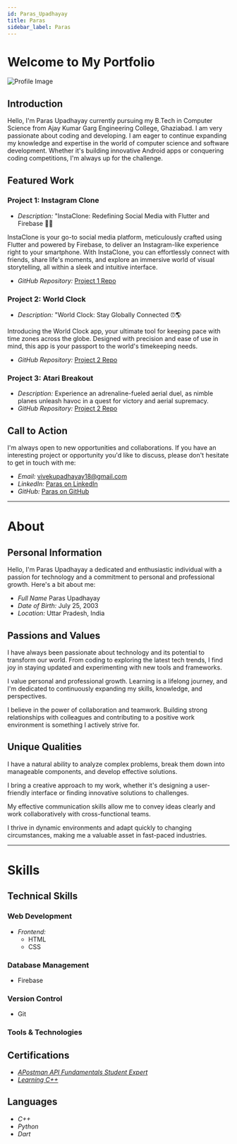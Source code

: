 ```yaml
---
id: Paras_Upadhayay
title: Paras
sidebar_label: Paras
---
```


# Welcome to My Portfolio


![Profile Image](https://media.licdn.com/dms/image/D4D03AQHrGoC7KTOAOw/profile-displayphoto-shrink_400_400/0/1669644346021?e=1701302400&v=beta&t=unhMIAbRFQeEDL1PaaAHTvsibW69zV966rsAgvV2MYA)

## Introduction

Hello, I'm Paras Upadhayay currently pursuing my B.Tech in Computer Science from Ajay Kumar Garg Engineering College, Ghaziabad.
I am very passionate about coding and developing. 
I am eager to continue expanding my knowledge and expertise in the world of computer science and software development. Whether it's building innovative Android apps or conquering coding competitions, I'm always up for the challenge.

## Featured Work

### Project 1: Instagram Clone


<!--(https://example.com/project1.jpg) -->

- *Description:* "InstaClone: Redefining Social Media with Flutter and Firebase 📸✨

InstaClone is your go-to social media platform, meticulously crafted using Flutter and powered by Firebase, to deliver an Instagram-like experience right to your smartphone. With InstaClone, you can effortlessly connect with friends, share life's moments, and explore an immersive world of visual storytelling, all within a sleek and intuitive interface.


- *GitHub Repository:* [Project 1 Repo](https://github.com/lakshya1goel/Instagram-Clone)

### Project 2: World Clock 


- *Description:* "World Clock: Stay Globally Connected ⏰🌎

Introducing the World Clock app, your ultimate tool for keeping pace with time zones across the globe. Designed with precision and ease of use in mind, this app is your passport to the world's timekeeping needs.
- *GitHub Repository:* [Project 2 Repo](https://github.com/Pudv95/WorldTime)

### Project 3: Atari Breakout 


- *Description:* Experience an adrenaline-fueled aerial duel, as nimble planes unleash havoc in a quest for victory and aerial supremacy.
- *GitHub Repository:* [Project 2 Repo](https://github.com/Pudv95/Atari_breakout)

## Call to Action

I'm always open to new opportunities and collaborations. If you have an interesting project or opportunity you'd like to discuss, please don't hesitate to get in touch with me:

- *Email:* vivekupadhayay18@gmail.com
- *LinkedIn:* [Paras on LinkedIn](https://www.linkedin.com/in/pudv95)
- *GitHub:* [Paras on GitHub](https://github.com/pudv95)




-------------------------------------------------

# About


## Personal Information

Hello, I'm Paras Upadhayay a dedicated and enthusiastic individual with a passion for technology and a commitment to personal and professional growth. Here's a bit about me:

- *Full Name* Paras Upadhayay
- *Date of Birth:* July 25, 2003
- *Location:* Uttar Pradesh, India

## Passions and Values


I have always been passionate about technology and its potential to transform our world. From coding to exploring the latest tech trends, I find joy in staying updated and experimenting with new tools and frameworks.


I value personal and professional growth. Learning is a lifelong journey, and I'm dedicated to continuously expanding my skills, knowledge, and perspectives.


I believe in the power of collaboration and teamwork. Building strong relationships with colleagues and contributing to a positive work environment is something I actively strive for.


## Unique Qualities


I have a natural ability to analyze complex problems, break them down into manageable components, and develop effective solutions.


I bring a creative approach to my work, whether it's designing a user-friendly interface or finding innovative solutions to challenges.


My effective communication skills allow me to convey ideas clearly and work collaboratively with cross-functional teams.


I thrive in dynamic environments and adapt quickly to changing circumstances, making me a valuable asset in fast-paced industries.



-------------------------------------------------

# Skills




## Technical Skills

### Web Development

- *Frontend:*
  - HTML
  - CSS

### Database Management

- Firebase

### Version Control

- Git

### Tools & Technologies



## Certifications


- [*APostman API Fundamentals Student Expert*](https://badgr.com/public/assertions/X0imftIDR66tUEDH25rzGA)
- [*Learning C++*](https://www.linkedin.com/learning/certificates/e479be6de9b52af35544df707ad10b59d0ffdb5f8c9ca8c6a13fc5058a8676b8)

## Languages

- *C++*
- *Python*
- *Dart*

